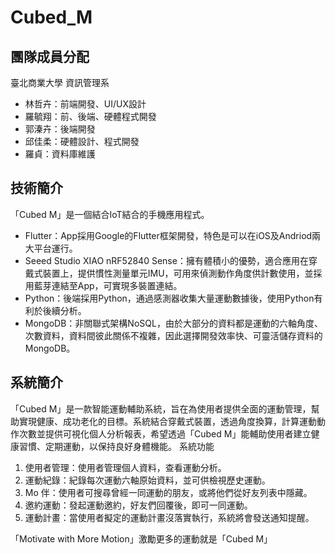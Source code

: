 # Cubed_M

## 團隊成員分配
臺北商業大學 資訊管理系
- 林哲卉：前端開發、UI/UX設計
- 羅毓翔：前、後端、硬體程式開發
- 郭溱卉：後端開發
- 邱佳柔：硬體設計、程式開發
- 羅貞：資料庫維護

## 技術簡介
「Cubed M」是一個結合IoT結合的手機應用程式。
- Flutter：App採用Google的Flutter框架開發，特色是可以在iOS及Andriod兩大平台運行。
- Seeed Studio XIAO nRF52840 Sense：擁有體積小的優勢，適合應用在穿戴式裝置上，提供慣性測量單元IMU，可用來偵測動作角度供計數使用，並採用藍芽連結至App，可實現多裝置連結。
- Python：後端採用Python，通過感測器收集大量運動數據後，使用Python有利於後續分析。
- MongoDB：非關聯式架構NoSQL，由於大部分的資料都是運動的六軸角度、次數資料，資料間彼此關係不複雜，因此選擇開發效率快、可靈活儲存資料的MongoDB。

## 系統簡介
「Cubed M」是一款智能運動輔助系統，旨在為使用者提供全面的運動管理，幫助實現健康、成功老化的目標。系統結合穿戴式裝置，透過角度換算，計算運動動作次數並提供可視化個人分析報表，希望透過「Cubed M」能輔助使用者建立健康習慣、定期運動，以保持良好身體機能。
系統功能
1. 使用者管理：使用者管理個人資料，查看運動分析。
2. 運動紀錄：紀錄每次運動六軸原始資料，並可供檢視歷史運動。
3. Mo 伴：使用者可搜尋曾經一同運動的朋友，或將他們從好友列表中隱藏。
4. 邀約運動：發起運動邀約，好友們回覆後，即可一同運動。
5. 運動計畫：當使用者擬定的運動計畫沒落實執行，系統將會發送通知提醒。

「Motivate with More Motion」激勵更多的運動就是「Cubed M」

